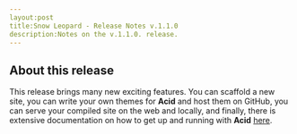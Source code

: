 ```yaml
---
layout:post
title:Snow Leopard - Release Notes v.1.1.0
description:Notes on the v.1.1.0. release.
---
```


## About this release

This release brings many new exciting features. You can scaffold a new site, you can write your own themes for **Acid** and host them on GitHub, you can serve your compiled site on the web and locally, and finally, there is extensive documentation on how to get up and running with **Acid** [here](https://github.com/iamtheblackunicorn/acid).
